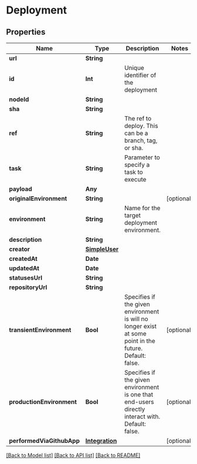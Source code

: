 # Deployment

## Properties
Name | Type | Description | Notes
------------ | ------------- | ------------- | -------------
**url** | **String** |  | 
**id** | **Int** | Unique identifier of the deployment | 
**nodeId** | **String** |  | 
**sha** | **String** |  | 
**ref** | **String** | The ref to deploy. This can be a branch, tag, or sha. | 
**task** | **String** | Parameter to specify a task to execute | 
**payload** | **Any** |  | 
**originalEnvironment** | **String** |  | [optional] 
**environment** | **String** | Name for the target deployment environment. | 
**description** | **String** |  | 
**creator** | [**SimpleUser**](SimpleUser.md) |  | 
**createdAt** | **Date** |  | 
**updatedAt** | **Date** |  | 
**statusesUrl** | **String** |  | 
**repositoryUrl** | **String** |  | 
**transientEnvironment** | **Bool** | Specifies if the given environment is will no longer exist at some point in the future. Default: false. | [optional] 
**productionEnvironment** | **Bool** | Specifies if the given environment is one that end-users directly interact with. Default: false. | [optional] 
**performedViaGithubApp** | [**Integration**](Integration.md) |  | [optional] 

[[Back to Model list]](../README.md#documentation-for-models) [[Back to API list]](../README.md#documentation-for-api-endpoints) [[Back to README]](../README.md)


